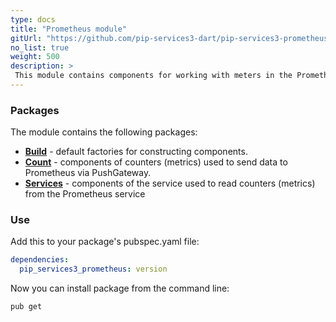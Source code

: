 ```yaml
---
type: docs
title: "Prometheus module"
gitUrl: "https://github.com/pip-services3-dart/pip-services3-prometheus-dart"
no_list: true
weight: 500
description: > 
 This module contains components for working with meters in the Prometheus service. The PrometheusCounters and PrometheusMetricsService components allow you to work both, in client mode through PushGateway and as a service.
---
```


### Packages

The module contains the following packages:
- [**Build**](build) - default factories for constructing components.
- [**Count**](count) - components of counters (metrics) used to send data to Prometheus via PushGateway.
- [**Services**](services) - components of the service used to read counters (metrics) from the Prometheus service


### Use

Add this to your package's pubspec.yaml file:
```yaml
dependencies:
  pip_services3_prometheus: version
```

Now you can install package from the command line:
```bash
pub get
```

